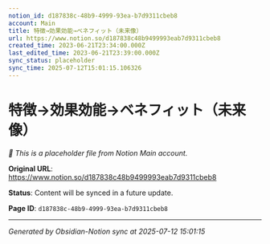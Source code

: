 ```yaml
---
notion_id: d187838c-48b9-4999-93ea-b7d9311cbeb8
account: Main
title: 特徴→効果効能→ベネフィット（未来像）
url: https://www.notion.so/d187838c48b9499993eab7d9311cbeb8
created_time: 2023-06-21T23:34:00.000Z
last_edited_time: 2023-06-21T23:39:00.000Z
sync_status: placeholder
sync_time: 2025-07-12T15:01:15.106326
---
```


# 特徴→効果効能→ベネフィット（未来像）

*🔄 This is a placeholder file from Notion Main account.*

**Original URL**: https://www.notion.so/d187838c48b9499993eab7d9311cbeb8

**Status**: Content will be synced in a future update.

**Page ID**: `d187838c-48b9-4999-93ea-b7d9311cbeb8`

---

*Generated by Obsidian-Notion sync at 2025-07-12 15:01:15*
